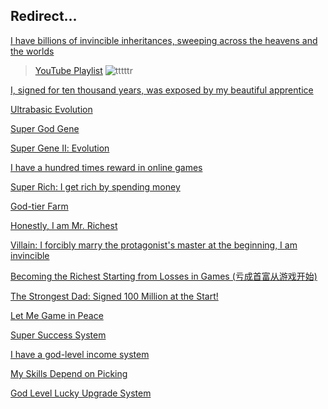 ## Redirect...

[I have billions of invincible inheritances, sweeping across the heavens and the worlds](https://i0iu.github.io/0/618Dz)<br>
> [YouTube Playlist](https://www.youtube.com/playlist?list=PL9Q9utYw0fqmn7CI90vW4NpNq5WweN7Qp)
> ![tttttr](https://www.wuxiaspot.com/d/file/cover123/5xgnoh0bsrc.jpeg)

[I, signed for ten thousand years, was exposed by my beautiful apprentice](https://i0iu.github.io/0/5nF45)

[Ultrabasic Evolution](https://i0iu.github.io/0/uLeVa)

[Super God Gene](https://i0iu.github.io/0/sGTYu)

[Super Gene Ⅱ: Evolution](https://i0iu.github.io/0/1fg5T)

[I have a hundred times reward in online games](https://i0iu.github.io/0/GgTTy)

[Super Rich: I get rich by spending money](https://i0iu.github.io/0/8UNLxP)

[God-tier Farm](https://i0iu.github.io/0/9LQm5a)

[Honestly, I am Mr. Richest](https://i0iu.github.io/0/bEgq3j)

[Villain: I forcibly marry the protagonist's master at the beginning, I am invincible](https://i0iu.github.io/0/Dbzm5j)

[Becoming the Richest Starting from Losses in Games (亏成首富从游戏开始)](https://i0iu.github.io/0/td2HDk)

[The Strongest Dad: Signed 100 Million at the Start!](https://i0iu.github.io/0/tTNj3W)

[Let Me Game in Peace](https://i0iu.github.io/0/5D8cru)

[Super Success System](https://i0iu.github.io/0/aB25uQ)

[I have a god-level income system](https://i0iu.github.io/0/Rcg8XZ)

[My Skills Depend on Picking](https://i0iu.github.io/0/q7gM86)

[God Level Lucky Upgrade System](https://i0iu.github.io/0/Wr9aNG)

